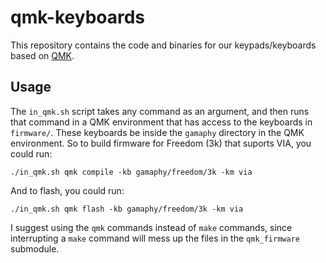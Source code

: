 # qmk-keyboards

This repository contains the code and binaries for our keypads/keyboards based on [QMK](https://github.com/qmk/qmk_firmware).

## Usage

The `in_qmk.sh` script takes any command as an argument, and then runs that command in a QMK environment that has access to the keyboards in `firmware/`. These keyboards be inside the `gamaphy` directory in the QMK environment. So to build firmware for Freedom (3k) that suports VIA, you could run:

    ./in_qmk.sh qmk compile -kb gamaphy/freedom/3k -km via

And to flash, you could run:

    ./in_qmk.sh qmk flash -kb gamaphy/freedom/3k -km via

I suggest using the `qmk` commands instead of `make` commands, since interrupting a `make` command will mess up the files in the `qmk_firmware` submodule.